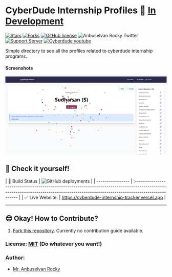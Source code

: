 # CyberDude Internship Profiles 🎉 [In Development](https://cyberdude-internship-tracker.vercel.app)

[![Stars](https://img.shields.io/github/stars/anburocky3/cyberdude-internship-profiles)](https://github.com/anburocky3/cyberdude-internship-profiles)
[![Forks](https://img.shields.io/github/forks/anburocky3/cyberdude-internship-profiles)](https://github.com/anburocky3/cyberdude-internship-profiles)
[![GitHub license](https://img.shields.io/github/license/anburocky3/cyberdude-internship-profiles)](https://github.com/anburocky3/cyberdude-internship-profiles)
![Anbuselvan Rocky Twitter](https://img.shields.io/twitter/url?style=social&url=https%3A%2F%2Fgithub.com%2Fanburocky3%2Fcyberdude-internship-profiles)
[![Support Server](https://img.shields.io/discord/742347296091537448.svg?label=Discord&logo=Discord&colorB=7289da)](https://discord.gg/6ktMR65YMy)
[![Cyberdude youtube](https://img.shields.io/youtube/channel/subscribers/UCteUj8bL1ppZcS70UCWrVfw?style=social)](https://www.youtube.com/c/cyberdudenetworks)

Simple directory to see all the profiles related to cyberdude internship programs.

#### Screenshots

![Screenshot](./screenshots/1.png)

## 🎉 Check it yourself!

| 🚧 Build Status | ![GitHub deployments](https://img.shields.io/github/deployments/anburocky3/cyberdude-internship-profiles/production?logo=vercel&label=Build)
|
| ---------------- | :--------------------------------------------------------------------------------------------------------------------------------------------------------------------------------- |
| ✅ Live Website: | https://cyberdude-internship-tracker.vercel.app |

---

## 😎 Okay! How to Contribute?

1. [Fork this repository](https://github.com/anburocky3/cyberdude-internship-profiles/fork). Currently no contribution guide available.

### License: [MIT](./LICENSE) (Do whatever you want!)

### Author:

- [Mr. Anbuselvan Rocky](https://fb.me/anburocky3)
